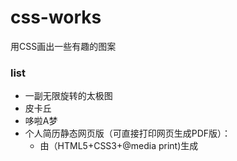 ﻿# css-works

用CSS画出一些有趣的图案

### list
- 一副无限旋转的太极图
- 皮卡丘
- 哆啦A梦
- 个人简历静态网页版（可直接打印网页生成PDF版）： 
    - 由（HTML5+CSS3+@media print)生成
